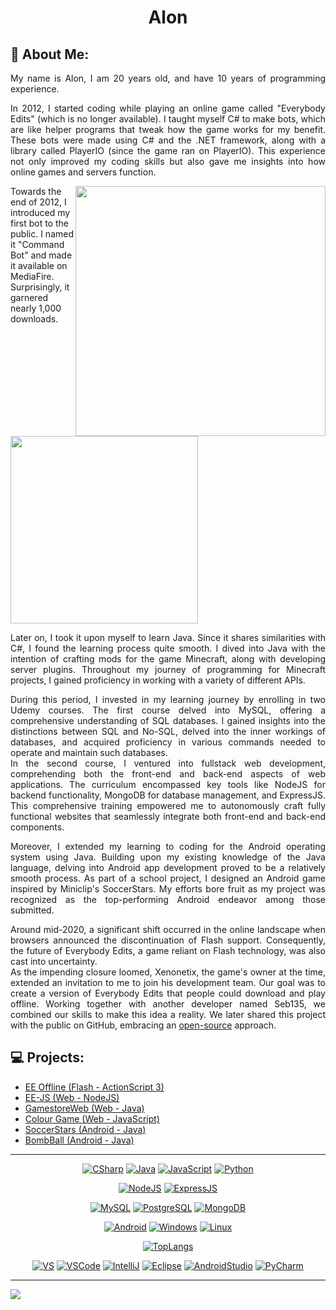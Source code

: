 <h1 align="center">Alon</h1>

## 🪪 About Me:

<p align="justify">My name is Alon, I am 20 years old, and have 10 years of programming experience.</p>

<p align="justify">In 2012, I started coding while playing an online game called "Everybody Edits" (which is no longer available). I taught myself C# to make bots, which are like helper programs that tweak how the game works for my benefit. These bots were made using C# and the .NET framework, along with a library called PlayerIO (since the game ran on PlayerIO). This experience not only improved my coding skills but also gave me insights into how online games and servers function.</p>

<p>
  <img width="400px" align="right" src="https://i.imgur.com/V5eF52Z.png">
  Towards the end of 2012, I introduced my first bot to the public. I named it "Command Bot" and made it available on MediaFire. Surprisingly, it garnered nearly 1,000 downloads.
  <br />
  <br />
  <img width="300px" src="https://i.imgur.com/MHrWs5L.png">
  <br clear="right" />
</p>

<p align="justify">Later on, I took it upon myself to learn Java. Since it shares similarities with C#, I found the learning process quite smooth. I dived into Java with the intention of crafting mods for the game Minecraft, along with developing server plugins. Throughout my journey of programming for Minecraft projects, I gained proficiency in working with a variety of different APIs.</p>

<p align="justify">During this period, I invested in my learning journey by enrolling in two Udemy courses. The first course delved into MySQL, offering a comprehensive understanding of SQL databases. I gained insights into the distinctions between SQL and No-SQL, delved into the inner workings of databases, and acquired proficiency in various commands needed to operate and maintain such databases.
<br/>
In the second course, I ventured into fullstack web development, comprehending both the front-end and back-end aspects of web applications. The curriculum encompassed key tools like NodeJS for backend functionality, MongoDB for database management, and ExpressJS. This comprehensive training empowered me to autonomously craft fully functional websites that seamlessly integrate both front-end and back-end components.</p>

<p align="justify">Moreover, I extended my learning to coding for the Android operating system using Java. Building upon my existing knowledge of the Java language, delving into Android app development proved to be a relatively smooth process. As part of a school project, I designed an Android game inspired by Miniclip's SoccerStars. My efforts bore fruit as my project was recognized as the top-performing Android endeavor among those submitted.</p>

<p align="justify">Around mid-2020, a significant shift occurred in the online landscape when browsers announced the discontinuation of Flash support. Consequently, the future of Everybody Edits, a game reliant on Flash technology, was also cast into uncertainty. 
<br>
As the impending closure loomed, Xenonetix, the game's owner at the time, extended an invitation to me to join his development team. Our goal was to create a version of Everybody Edits that people could download and play offline. Working together with another developer named Seb135, we combined our skills to make this idea a reality. We later shared this project with the public on GitHub, embracing an <a href="https://github.com/Seb-135/ee-offline">open-source</a> approach.</p>

## 💻 Projects:
* [EE Offline (Flash - ActionScript 3)](https://github.com/Seb-135/ee-offline)
* [EE-JS (Web - NodeJS)](https://github.com/AlonJ75/EE-JS)
* [GamestoreWeb (Web - Java)](https://github.com/AlonJ75/GamestoreWeb)
* [Colour Game (Web - JavaScript)](https://github.com/AlonJ75/Web-Colour-Game)
* [SoccerStars (Android - Java)](https://github.com/AlonJ75/SoccerStars)
* [BombBall (Android - Java)](https://github.com/AlonJ75/BombBall)

-------------

<p align="center">
  <a href="#" target="_blank"><img alt="CSharp" src="https://img.shields.io/badge/C%23-239120?style=for-the-badge&logo=c-sharp&logoColor=white"></a>
  <a href="#" target="_blank"><img alt="Java" src="https://img.shields.io/badge/Java-ED8B00?style=for-the-badge&logo=openjdk&logoColor=white"></a>
  <a href="#" target="_blank"><img alt="JavaScript" src="https://img.shields.io/badge/JavaScript-323330?style=for-the-badge&logo=javascript&logoColor=F7DF1E"></a>
  <a href="#" target="_blank"><img alt="Python" src="https://img.shields.io/badge/Python-14354C?style=for-the-badge&logo=python&logoColor=white"></a>
</p>

<p align="center">
  <a href="#" target="_blank"><img alt="NodeJS" src="https://img.shields.io/badge/Node.js-43853D?style=for-the-badge&logo=node.js&logoColor=white"></a>
  <a href="#" target="_blank"><img alt="ExpressJS" src="https://img.shields.io/badge/Express.js-404D59?style=for-the-badge"></a>
</p>

<p align="center">
  <a href="#" target="_blank"><img alt="MySQL" src="https://img.shields.io/badge/MySQL-00000F?style=for-the-badge&logo=mysql&logoColor=white"></a>
  <a href="#" target="_blank"><img alt="PostgreSQL" src="https://img.shields.io/badge/PostgreSQL-316192?style=for-the-badge&logo=postgresql&logoColor=white"></a>
  <a href="#" target="_blank"><img alt="MongoDB" src="https://img.shields.io/badge/MongoDB-4EA94B?style=for-the-badge&logo=mongodb&logoColor=white"></a>
</p>

<p align="center">
  <a href="#" target="_blank"><img alt="Android" src="https://img.shields.io/badge/Android-3DDC84?style=for-the-badge&logo=android&logoColor=white"></a>
  <a href="#" target="_blank"><img alt="Windows" src="https://img.shields.io/badge/Windows-0078D6?style=for-the-badge&logo=windows&logoColor=white"></a>
  <a href="#" target="_blank"><img alt="Linux" src="https://img.shields.io/badge/Linux-FCC624?style=for-the-badge&logo=linux&logoColor=black"></a>
</p>

<p align="center">
  <a href="#" target="_blank"><img alt="TopLangs" src="https://github-readme-stats-git-masterrstaa-rickstaa.vercel.app/api/top-langs/?username=AlonJ75&layout=donut&theme=github_dark"></a>
</p>

<p align="center">
  <a href="#" target="_blank"><img alt="VS" src="https://img.shields.io/badge/Visual_Studio-5C2D91?style=for-the-badge&logo=visual%20studio&logoColor=white"></a>
  <a href="#" target="_blank"><img alt="VSCode" src="https://img.shields.io/badge/Visual_Studio_Code-0078D4?style=for-the-badge&logo=visual%20studio%20code&logoColor=white"></a>
  <a href="#" target="_blank"><img alt="IntelliJ" src="https://img.shields.io/badge/IntelliJ_IDEA-000000.svg?style=for-the-badge&logo=intellij-idea&logoColor=white"></a>
  <a href="#" target="_blank"><img alt="Eclipse" src="https://img.shields.io/badge/Eclipse-2C2255?style=for-the-badge&logo=eclipse&logoColor=white"></a>
  <a href="#" target="_blank"><img alt="AndroidStudio" src="https://img.shields.io/badge/Android_Studio-3DDC84?style=for-the-badge&logo=android-studio&logoColor=white"></a>
  <a href="#" target="_blank"><img alt="PyCharm" src="https://img.shields.io/badge/PyCharm-000000.svg?&style=for-the-badge&logo=PyCharm&logoColor=white"></a>
</p>

-------------------
![](https://komarev.com/ghpvc/?username=AlonJ75&label=Profile+Views&style=plastic&color=brightgreen)

<!--
**TheLuciferX/TheLuciferX** is a ✨ _special_ ✨ repository because its `README.md` (this file) appears on your GitHub profile.

Here are some ideas to get you started:

- 🔭 I’m currently working on ...
- 🌱 I’m currently learning ...
- 👯 I’m looking to collaborate on ...
- 🤔 I’m looking for help with ...
- 💬 Ask me about ...
- 📫 How to reach me: ...
- 😄 Pronouns: ...
- ⚡ Fun fact: ...
-->
